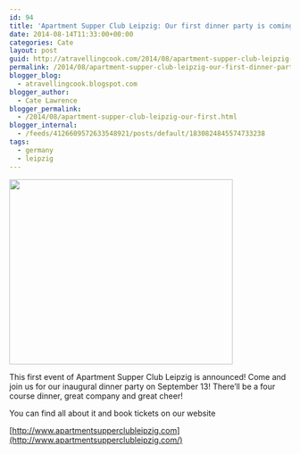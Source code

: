 ```yaml
---
id: 94
title: 'Apartment Supper Club Leipzig: Our first dinner party is coming up!'
date: 2014-08-14T11:33:00+00:00
categories: Cate
layout: post
guid: http://atravellingcook.com/2014/08/apartment-supper-club-leipzig-our-first-dinner-party-is-coming-up.html
permalink: /2014/08/apartment-supper-club-leipzig-our-first-dinner-party-is-coming-up.html
blogger_blog:
  - atravellingcook.blogspot.com
blogger_author:
  - Cate Lawrence
blogger_permalink:
  - /2014/08/apartment-supper-club-leipzig-our-first.html
blogger_internal:
  - /feeds/4126609572633548921/posts/default/1830824845574733238
tags:
  - germany
  - leipzig
---
```


  <a  href="http://1.bp.blogspot.com/-o6NM7VtF5gs/U-yQW2M7t4I/AAAAAAAAJMg/g6vq2QOSaB0/s1600/4892132085_0f15d9da29.jpg"><img src="http://1.bp.blogspot.com/-o6NM7VtF5gs/U-yQW2M7t4I/AAAAAAAAJMg/g6vq2QOSaB0/s1600/4892132085_0f15d9da29.jpg" alt="" width="400" height="332" border="0" /></a>


This first event of Apartment Supper Club Leipzig is announced! Come and join us for our inaugural dinner party on September 13! There&#8217;ll be a four course dinner, great company and great cheer!
  
You can find all about it and book tickets on our website

[http://www.apartmentsupperclubleipzig.com](http://www.apartmentsupperclubleipzig.com/)